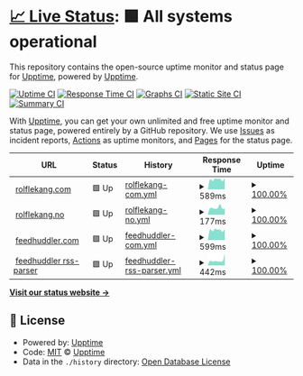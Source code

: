 # [📈 Live Status](https://upptime.github.io/upptime): <!--live status--> **🟩 All systems operational**

This repository contains the open-source uptime monitor and status page for [Upptime](https://upptime.js.org), powered by [Upptime](https://github.com/upptime/upptime).

[![Uptime CI](https://github.com/relekang/upptime/workflows/Uptime%20CI/badge.svg)](https://github.com/relekang/upptime/actions?query=workflow%3A%22Uptime+CI%22)
[![Response Time CI](https://github.com/relekang/upptime/workflows/Response%20Time%20CI/badge.svg)](https://github.com/relekang/upptime/actions?query=workflow%3A%22Response+Time+CI%22)
[![Graphs CI](https://github.com/relekang/upptime/workflows/Graphs%20CI/badge.svg)](https://github.com/relekang/upptime/actions?query=workflow%3A%22Graphs+CI%22)
[![Static Site CI](https://github.com/relekang/upptime/workflows/Static%20Site%20CI/badge.svg)](https://github.com/relekang/upptime/actions?query=workflow%3A%22Static+Site+CI%22)
[![Summary CI](https://github.com/relekang/upptime/workflows/Summary%20CI/badge.svg)](https://github.com/relekang/upptime/actions?query=workflow%3A%22Summary+CI%22)

With [Upptime](https://upptime.js.org), you can get your own unlimited and free uptime monitor and status page, powered entirely by a GitHub repository. We use [Issues](https://github.com/upptime/upptime/issues) as incident reports, [Actions](https://github.com/relekang/upptime/actions) as uptime monitors, and [Pages](https://upptime.github.io/upptime) for the status page.

<!--start: status pages-->
<!-- This summary is generated by Upptime (https://github.com/upptime/upptime) -->
<!-- Do not edit this manually, your changes will be overwritten -->
<!-- prettier-ignore -->
| URL | Status | History | Response Time | Uptime |
| --- | ------ | ------- | ------------- | ------ |
| <img alt="" src="https://icons.duckduckgo.com/ip3/rolflekang.com.ico" height="13"> [rolflekang.com](https://rolflekang.com) | 🟩 Up | [rolflekang-com.yml](https://github.com/relekang/upptime/commits/HEAD/history/rolflekang-com.yml) | <details><summary><img alt="Response time graph" src="./graphs/rolflekang-com/response-time-week.png" height="20"> 589ms</summary><br><a href="https://relekang.github.io/upptime/history/rolflekang-com"><img alt="Response time 602" src="https://img.shields.io/endpoint?url=https%3A%2F%2Fraw.githubusercontent.com%2Frelekang%2Fupptime%2FHEAD%2Fapi%2Frolflekang-com%2Fresponse-time.json"></a><br><a href="https://relekang.github.io/upptime/history/rolflekang-com"><img alt="24-hour response time 474" src="https://img.shields.io/endpoint?url=https%3A%2F%2Fraw.githubusercontent.com%2Frelekang%2Fupptime%2FHEAD%2Fapi%2Frolflekang-com%2Fresponse-time-day.json"></a><br><a href="https://relekang.github.io/upptime/history/rolflekang-com"><img alt="7-day response time 589" src="https://img.shields.io/endpoint?url=https%3A%2F%2Fraw.githubusercontent.com%2Frelekang%2Fupptime%2FHEAD%2Fapi%2Frolflekang-com%2Fresponse-time-week.json"></a><br><a href="https://relekang.github.io/upptime/history/rolflekang-com"><img alt="30-day response time 638" src="https://img.shields.io/endpoint?url=https%3A%2F%2Fraw.githubusercontent.com%2Frelekang%2Fupptime%2FHEAD%2Fapi%2Frolflekang-com%2Fresponse-time-month.json"></a><br><a href="https://relekang.github.io/upptime/history/rolflekang-com"><img alt="1-year response time 602" src="https://img.shields.io/endpoint?url=https%3A%2F%2Fraw.githubusercontent.com%2Frelekang%2Fupptime%2FHEAD%2Fapi%2Frolflekang-com%2Fresponse-time-year.json"></a></details> | <details><summary><a href="https://relekang.github.io/upptime/history/rolflekang-com">100.00%</a></summary><a href="https://relekang.github.io/upptime/history/rolflekang-com"><img alt="All-time uptime 100.00%" src="https://img.shields.io/endpoint?url=https%3A%2F%2Fraw.githubusercontent.com%2Frelekang%2Fupptime%2FHEAD%2Fapi%2Frolflekang-com%2Fuptime.json"></a><br><a href="https://relekang.github.io/upptime/history/rolflekang-com"><img alt="24-hour uptime 100.00%" src="https://img.shields.io/endpoint?url=https%3A%2F%2Fraw.githubusercontent.com%2Frelekang%2Fupptime%2FHEAD%2Fapi%2Frolflekang-com%2Fuptime-day.json"></a><br><a href="https://relekang.github.io/upptime/history/rolflekang-com"><img alt="7-day uptime 100.00%" src="https://img.shields.io/endpoint?url=https%3A%2F%2Fraw.githubusercontent.com%2Frelekang%2Fupptime%2FHEAD%2Fapi%2Frolflekang-com%2Fuptime-week.json"></a><br><a href="https://relekang.github.io/upptime/history/rolflekang-com"><img alt="30-day uptime 100.00%" src="https://img.shields.io/endpoint?url=https%3A%2F%2Fraw.githubusercontent.com%2Frelekang%2Fupptime%2FHEAD%2Fapi%2Frolflekang-com%2Fuptime-month.json"></a><br><a href="https://relekang.github.io/upptime/history/rolflekang-com"><img alt="1-year uptime 100.00%" src="https://img.shields.io/endpoint?url=https%3A%2F%2Fraw.githubusercontent.com%2Frelekang%2Fupptime%2FHEAD%2Fapi%2Frolflekang-com%2Fuptime-year.json"></a></details>
| <img alt="" src="https://icons.duckduckgo.com/ip3/rolflekang.no.ico" height="13"> [rolflekang.no](https://rolflekang.no) | 🟩 Up | [rolflekang-no.yml](https://github.com/relekang/upptime/commits/HEAD/history/rolflekang-no.yml) | <details><summary><img alt="Response time graph" src="./graphs/rolflekang-no/response-time-week.png" height="20"> 177ms</summary><br><a href="https://relekang.github.io/upptime/history/rolflekang-no"><img alt="Response time 201" src="https://img.shields.io/endpoint?url=https%3A%2F%2Fraw.githubusercontent.com%2Frelekang%2Fupptime%2FHEAD%2Fapi%2Frolflekang-no%2Fresponse-time.json"></a><br><a href="https://relekang.github.io/upptime/history/rolflekang-no"><img alt="24-hour response time 150" src="https://img.shields.io/endpoint?url=https%3A%2F%2Fraw.githubusercontent.com%2Frelekang%2Fupptime%2FHEAD%2Fapi%2Frolflekang-no%2Fresponse-time-day.json"></a><br><a href="https://relekang.github.io/upptime/history/rolflekang-no"><img alt="7-day response time 177" src="https://img.shields.io/endpoint?url=https%3A%2F%2Fraw.githubusercontent.com%2Frelekang%2Fupptime%2FHEAD%2Fapi%2Frolflekang-no%2Fresponse-time-week.json"></a><br><a href="https://relekang.github.io/upptime/history/rolflekang-no"><img alt="30-day response time 171" src="https://img.shields.io/endpoint?url=https%3A%2F%2Fraw.githubusercontent.com%2Frelekang%2Fupptime%2FHEAD%2Fapi%2Frolflekang-no%2Fresponse-time-month.json"></a><br><a href="https://relekang.github.io/upptime/history/rolflekang-no"><img alt="1-year response time 200" src="https://img.shields.io/endpoint?url=https%3A%2F%2Fraw.githubusercontent.com%2Frelekang%2Fupptime%2FHEAD%2Fapi%2Frolflekang-no%2Fresponse-time-year.json"></a></details> | <details><summary><a href="https://relekang.github.io/upptime/history/rolflekang-no">100.00%</a></summary><a href="https://relekang.github.io/upptime/history/rolflekang-no"><img alt="All-time uptime 100.00%" src="https://img.shields.io/endpoint?url=https%3A%2F%2Fraw.githubusercontent.com%2Frelekang%2Fupptime%2FHEAD%2Fapi%2Frolflekang-no%2Fuptime.json"></a><br><a href="https://relekang.github.io/upptime/history/rolflekang-no"><img alt="24-hour uptime 100.00%" src="https://img.shields.io/endpoint?url=https%3A%2F%2Fraw.githubusercontent.com%2Frelekang%2Fupptime%2FHEAD%2Fapi%2Frolflekang-no%2Fuptime-day.json"></a><br><a href="https://relekang.github.io/upptime/history/rolflekang-no"><img alt="7-day uptime 100.00%" src="https://img.shields.io/endpoint?url=https%3A%2F%2Fraw.githubusercontent.com%2Frelekang%2Fupptime%2FHEAD%2Fapi%2Frolflekang-no%2Fuptime-week.json"></a><br><a href="https://relekang.github.io/upptime/history/rolflekang-no"><img alt="30-day uptime 100.00%" src="https://img.shields.io/endpoint?url=https%3A%2F%2Fraw.githubusercontent.com%2Frelekang%2Fupptime%2FHEAD%2Fapi%2Frolflekang-no%2Fuptime-month.json"></a><br><a href="https://relekang.github.io/upptime/history/rolflekang-no"><img alt="1-year uptime 100.00%" src="https://img.shields.io/endpoint?url=https%3A%2F%2Fraw.githubusercontent.com%2Frelekang%2Fupptime%2FHEAD%2Fapi%2Frolflekang-no%2Fuptime-year.json"></a></details>
| <img alt="" src="https://icons.duckduckgo.com/ip3/feedhuddler.com.ico" height="13"> [feedhuddler.com](https://feedhuddler.com) | 🟩 Up | [feedhuddler-com.yml](https://github.com/relekang/upptime/commits/HEAD/history/feedhuddler-com.yml) | <details><summary><img alt="Response time graph" src="./graphs/feedhuddler-com/response-time-week.png" height="20"> 599ms</summary><br><a href="https://relekang.github.io/upptime/history/feedhuddler-com"><img alt="Response time 624" src="https://img.shields.io/endpoint?url=https%3A%2F%2Fraw.githubusercontent.com%2Frelekang%2Fupptime%2FHEAD%2Fapi%2Ffeedhuddler-com%2Fresponse-time.json"></a><br><a href="https://relekang.github.io/upptime/history/feedhuddler-com"><img alt="24-hour response time 517" src="https://img.shields.io/endpoint?url=https%3A%2F%2Fraw.githubusercontent.com%2Frelekang%2Fupptime%2FHEAD%2Fapi%2Ffeedhuddler-com%2Fresponse-time-day.json"></a><br><a href="https://relekang.github.io/upptime/history/feedhuddler-com"><img alt="7-day response time 599" src="https://img.shields.io/endpoint?url=https%3A%2F%2Fraw.githubusercontent.com%2Frelekang%2Fupptime%2FHEAD%2Fapi%2Ffeedhuddler-com%2Fresponse-time-week.json"></a><br><a href="https://relekang.github.io/upptime/history/feedhuddler-com"><img alt="30-day response time 647" src="https://img.shields.io/endpoint?url=https%3A%2F%2Fraw.githubusercontent.com%2Frelekang%2Fupptime%2FHEAD%2Fapi%2Ffeedhuddler-com%2Fresponse-time-month.json"></a><br><a href="https://relekang.github.io/upptime/history/feedhuddler-com"><img alt="1-year response time 626" src="https://img.shields.io/endpoint?url=https%3A%2F%2Fraw.githubusercontent.com%2Frelekang%2Fupptime%2FHEAD%2Fapi%2Ffeedhuddler-com%2Fresponse-time-year.json"></a></details> | <details><summary><a href="https://relekang.github.io/upptime/history/feedhuddler-com">100.00%</a></summary><a href="https://relekang.github.io/upptime/history/feedhuddler-com"><img alt="All-time uptime 100.00%" src="https://img.shields.io/endpoint?url=https%3A%2F%2Fraw.githubusercontent.com%2Frelekang%2Fupptime%2FHEAD%2Fapi%2Ffeedhuddler-com%2Fuptime.json"></a><br><a href="https://relekang.github.io/upptime/history/feedhuddler-com"><img alt="24-hour uptime 100.00%" src="https://img.shields.io/endpoint?url=https%3A%2F%2Fraw.githubusercontent.com%2Frelekang%2Fupptime%2FHEAD%2Fapi%2Ffeedhuddler-com%2Fuptime-day.json"></a><br><a href="https://relekang.github.io/upptime/history/feedhuddler-com"><img alt="7-day uptime 100.00%" src="https://img.shields.io/endpoint?url=https%3A%2F%2Fraw.githubusercontent.com%2Frelekang%2Fupptime%2FHEAD%2Fapi%2Ffeedhuddler-com%2Fuptime-week.json"></a><br><a href="https://relekang.github.io/upptime/history/feedhuddler-com"><img alt="30-day uptime 100.00%" src="https://img.shields.io/endpoint?url=https%3A%2F%2Fraw.githubusercontent.com%2Frelekang%2Fupptime%2FHEAD%2Fapi%2Ffeedhuddler-com%2Fuptime-month.json"></a><br><a href="https://relekang.github.io/upptime/history/feedhuddler-com"><img alt="1-year uptime 100.00%" src="https://img.shields.io/endpoint?url=https%3A%2F%2Fraw.githubusercontent.com%2Frelekang%2Fupptime%2FHEAD%2Fapi%2Ffeedhuddler-com%2Fuptime-year.json"></a></details>
| <img alt="" src="https://icons.duckduckgo.com/ip3/feedhuddler.com.ico" height="13"> [feedhuddler rss-parser](https://feedhuddler.com/rss-parser/) | 🟩 Up | [feedhuddler-rss-parser.yml](https://github.com/relekang/upptime/commits/HEAD/history/feedhuddler-rss-parser.yml) | <details><summary><img alt="Response time graph" src="./graphs/feedhuddler-rss-parser/response-time-week.png" height="20"> 442ms</summary><br><a href="https://relekang.github.io/upptime/history/feedhuddler-rss-parser"><img alt="Response time 480" src="https://img.shields.io/endpoint?url=https%3A%2F%2Fraw.githubusercontent.com%2Frelekang%2Fupptime%2FHEAD%2Fapi%2Ffeedhuddler-rss-parser%2Fresponse-time.json"></a><br><a href="https://relekang.github.io/upptime/history/feedhuddler-rss-parser"><img alt="24-hour response time 389" src="https://img.shields.io/endpoint?url=https%3A%2F%2Fraw.githubusercontent.com%2Frelekang%2Fupptime%2FHEAD%2Fapi%2Ffeedhuddler-rss-parser%2Fresponse-time-day.json"></a><br><a href="https://relekang.github.io/upptime/history/feedhuddler-rss-parser"><img alt="7-day response time 442" src="https://img.shields.io/endpoint?url=https%3A%2F%2Fraw.githubusercontent.com%2Frelekang%2Fupptime%2FHEAD%2Fapi%2Ffeedhuddler-rss-parser%2Fresponse-time-week.json"></a><br><a href="https://relekang.github.io/upptime/history/feedhuddler-rss-parser"><img alt="30-day response time 454" src="https://img.shields.io/endpoint?url=https%3A%2F%2Fraw.githubusercontent.com%2Frelekang%2Fupptime%2FHEAD%2Fapi%2Ffeedhuddler-rss-parser%2Fresponse-time-month.json"></a><br><a href="https://relekang.github.io/upptime/history/feedhuddler-rss-parser"><img alt="1-year response time 484" src="https://img.shields.io/endpoint?url=https%3A%2F%2Fraw.githubusercontent.com%2Frelekang%2Fupptime%2FHEAD%2Fapi%2Ffeedhuddler-rss-parser%2Fresponse-time-year.json"></a></details> | <details><summary><a href="https://relekang.github.io/upptime/history/feedhuddler-rss-parser">100.00%</a></summary><a href="https://relekang.github.io/upptime/history/feedhuddler-rss-parser"><img alt="All-time uptime 100.00%" src="https://img.shields.io/endpoint?url=https%3A%2F%2Fraw.githubusercontent.com%2Frelekang%2Fupptime%2FHEAD%2Fapi%2Ffeedhuddler-rss-parser%2Fuptime.json"></a><br><a href="https://relekang.github.io/upptime/history/feedhuddler-rss-parser"><img alt="24-hour uptime 100.00%" src="https://img.shields.io/endpoint?url=https%3A%2F%2Fraw.githubusercontent.com%2Frelekang%2Fupptime%2FHEAD%2Fapi%2Ffeedhuddler-rss-parser%2Fuptime-day.json"></a><br><a href="https://relekang.github.io/upptime/history/feedhuddler-rss-parser"><img alt="7-day uptime 100.00%" src="https://img.shields.io/endpoint?url=https%3A%2F%2Fraw.githubusercontent.com%2Frelekang%2Fupptime%2FHEAD%2Fapi%2Ffeedhuddler-rss-parser%2Fuptime-week.json"></a><br><a href="https://relekang.github.io/upptime/history/feedhuddler-rss-parser"><img alt="30-day uptime 100.00%" src="https://img.shields.io/endpoint?url=https%3A%2F%2Fraw.githubusercontent.com%2Frelekang%2Fupptime%2FHEAD%2Fapi%2Ffeedhuddler-rss-parser%2Fuptime-month.json"></a><br><a href="https://relekang.github.io/upptime/history/feedhuddler-rss-parser"><img alt="1-year uptime 100.00%" src="https://img.shields.io/endpoint?url=https%3A%2F%2Fraw.githubusercontent.com%2Frelekang%2Fupptime%2FHEAD%2Fapi%2Ffeedhuddler-rss-parser%2Fuptime-year.json"></a></details>

<!--end: status pages-->

[**Visit our status website →**](https://upptime.github.io/upptime)

## 📄 License

- Powered by: [Upptime](https://github.com/upptime/upptime)
- Code: [MIT](./LICENSE) © [Upptime](https://upptime.js.org)
- Data in the `./history` directory: [Open Database License](https://opendatacommons.org/licenses/odbl/1-0/)
